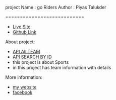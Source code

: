 project Name : go Riders 
Author : Piyas Talukder

===========================

- [Live Site](https://lucid-bohr-f7f209.netlify.app/)
- [Github Link](https://github.com/Porgramming-Hero-web-course/react-router-piyas1234)
 

About project:

- [API All TEAM](https://www.thesportsdb.com/api/v1/json/1/search_all_teams.php?l=English%20Premier%20League)
- [API SEARCH BY ID](https://www.thesportsdb.com/api/v1/json/1/lookupteam.php?id=133604)
- this project is about Sports 
- in this project has team information with details


More information:
- [my website ](http://piyass.com)
- [facebook](https://web.facebook.com/piyastalukderr/)


